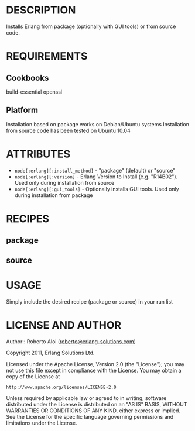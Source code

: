 DESCRIPTION
===========

Installs Erlang from package (optionally with GUI tools) or from source code.

REQUIREMENTS
============

Cookbooks
--------

build-essential
openssl

Platform
--------

Installation based on package works on Debian/Ubuntu systems
Installation from source code has been tested on Ubuntu 10.04

ATTRIBUTES
==========

* `node[:erlang][:install_method]` - "package" (default) or "source"
* `node[:erlang][:version]` - Erlang Version to Install (e.g. "R14B02"). Used only during installation from source
* `node[:erlang][:gui_tools]` - Optionally installs GUI tools. Used only during installation from package

RECIPES
=======

package
-------

source
-------

USAGE
=======

Simply include the desired recipe (package or source) in your run list

LICENSE AND AUTHOR
==================

Author:: Roberto Aloi (<roberto@erlang-solutions.com>)

Copyright 2011, Erlang Solutions Ltd.

Licensed under the Apache License, Version 2.0 (the "License");
you may not use this file except in compliance with the License.
You may obtain a copy of the License at

    http://www.apache.org/licenses/LICENSE-2.0

Unless required by applicable law or agreed to in writing, software
distributed under the License is distributed on an "AS IS" BASIS,
WITHOUT WARRANTIES OR CONDITIONS OF ANY KIND, either express or implied.
See the License for the specific language governing permissions and
limitations under the License.


